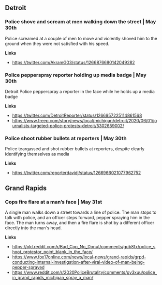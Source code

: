 ## Detroit

### Police shove and scream at men walking down the street | May 30th

Police screamed at a couple of men to move and violently shoved him to the ground when they were not satisfied with his speed.

**Links**

* https://twitter.com/AkramG03/status/1266876680142049282

### Police pepperspray reporter holding up media badge | May 30th

Detroit Police pepperspray a reporter in the face while he holds up a media badge

**Links**

* https://twitter.com/DetroitReporter/status/1266957225114861568
* https://www.freep.com/story/news/local/michigan/detroit/2020/06/01/journalists-targeted-police-protests-detroit/5302659002/

### Police shoot rubber bullets at reporters | May 30th

Police teargassed and shot rubber bullets at reporters, despite clearly identifying themselves as media

**Links**

* https://twitter.com/reporterdavidj/status/1266966021077962752

## Grand Rapids

### Cops fire flare at a man’s face | May 31st

A single man walks down a street towards a line of police.  The man stops to talk with police, and an officer steps forward, pepper spraying him in the face.  The man turns away, and then a fire flare is shot by a different officer directly into the man's head. 

**Links**

* https://old.reddit.com/r/Bad_Cop_No_Donut/comments/gub8fx/police_shoot_protestor_point_blank_in_the_face/
* https://www.fox17online.com/news/local-news/grand-rapids/grpd-conducting-internal-investigation-after-viral-video-of-man-being-pepper-sprayed
* https://www.reddit.com/r/2020PoliceBrutality/comments/gv3xuu/police_in_grand_rapids_michigan_spray_a_man/
